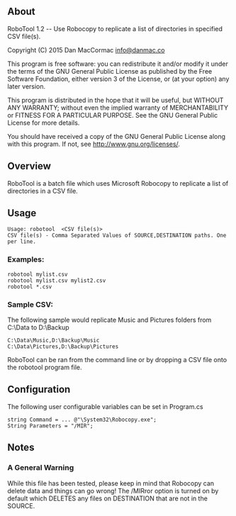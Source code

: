 ## About
RoboTool 1.2 -- Use Robocopy to replicate a list of directories in specified CSV file(s).

Copyright (C) 2015 Dan MacCormac <info@danmac.co>

This program is free software: you can redistribute it and/or modify
it under the terms of the GNU General Public License as published by
the Free Software Foundation, either version 3 of the License, or
(at your option) any later version.

This program is distributed in the hope that it will be useful,
but WITHOUT ANY WARRANTY; without even the implied warranty of
MERCHANTABILITY or FITNESS FOR A PARTICULAR PURPOSE.  See the
GNU General Public License for more details.

You should have received a copy of the GNU General Public License
along with this program.  If not, see <http://www.gnu.org/licenses/>.


## Overview
RoboTool is a batch file which uses Microsoft Robocopy to replicate a list of directories in a CSV file.

## Usage

	Usage: robotool  <CSV file(s)>
	CSV file(s) - Comma Separated Values of SOURCE,DESTINATION paths. One per line.

### Examples:

	robotool mylist.csv 
	robotool mylist.csv mylist2.csv
	robotool *.csv
	
### Sample CSV:

The following sample would replicate Music and Pictures folders from C:\Data to D:\Backup

	C:\Data\Music,D:\Backup\Music
	C:\Data\Pictures,D:\Backup\Pictures

RoboTool can be ran from the command line or by dropping a CSV file onto the robotool program file.

## Configuration

The following user configurable variables can be set in Program.cs

	string Command = ... @"\System32\Robocopy.exe";
    String Parameters = "/MIR";

## Notes

### A General Warning
While this file has been tested, please keep in mind that Robocopy can delete data and things can go wrong!
The /MIRror option is turned on by default which DELETES any files on DESTINATION that are not in the SOURCE.






